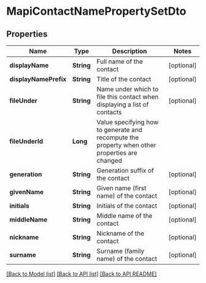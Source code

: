 
# MapiContactNamePropertySetDto
## Properties
Name | Type | Description | Notes
------------ | ------------- | ------------- | -------------
**displayName** | **String** | Full name of the contact              |  [optional]
**displayNamePrefix** | **String** | Title of the contact              |  [optional]
**fileUnder** | **String** | Name under which to file this contact when displaying a list of contacts              |  [optional]
**fileUnderId** | **Long** | Value specifying how to generate and recompute the property when other properties are changed              | 
**generation** | **String** | Generation suffix of the contact              |  [optional]
**givenName** | **String** | Given name (first name) of the contact              |  [optional]
**initials** | **String** | Initials of the contact              |  [optional]
**middleName** | **String** | Middle name of the contact              |  [optional]
**nickname** | **String** | Nickname of the contact              |  [optional]
**surname** | **String** | Surname (family name) of the contact              |  [optional]




[[Back to Model list]](README.md#documentation-for-models) [[Back to API list]](README.md#documentation-for-api-endpoints) [[Back to API README]](README.md)

